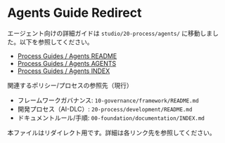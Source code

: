 # Agents Guide Redirect

エージェント向けの詳細ガイドは `studio/20-process/agents/` に移動しました。以下を参照してください。

- [Process Guides / Agents README](20-process/agents/README.md)
- [Process Guides / Agents AGENTS](20-process/agents/AGENTS.md)
- [Process Guides / Agents INDEX](20-process/agents/INDEX.md)

関連するポリシー/プロセスの参照先（現行）
- フレームワークガバナンス: `10-governance/framework/README.md`
- 開発プロセス（AI-DLC）: `20-process/development/README.md`
- ドキュメントルール/手順: `00-foundation/documentation/INDEX.md`

本ファイルはリダイレクト用です。詳細は各リンク先を参照してください。
